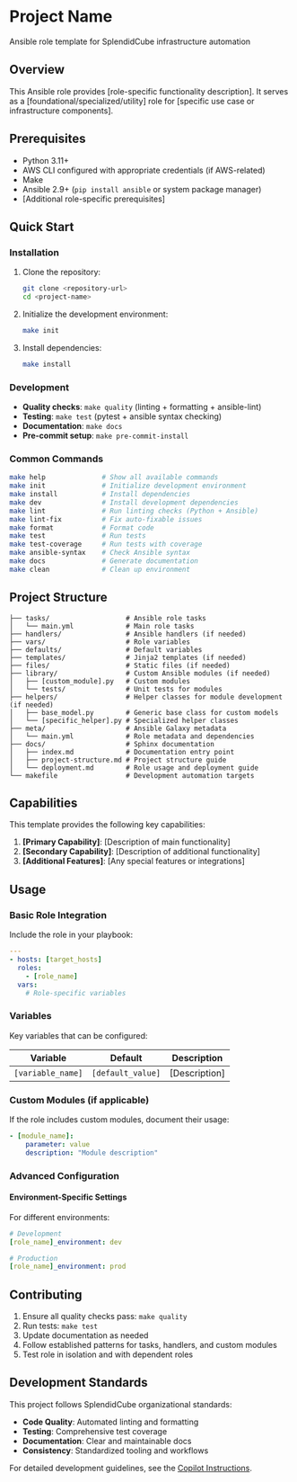 # Project Name

Ansible role template for SplendidCube infrastructure automation

## Overview

This Ansible role provides [role-specific functionality description]. It serves as a [foundational/specialized/utility] role for [specific use case or infrastructure components].

## Prerequisites

- Python 3.11+
- AWS CLI configured with appropriate credentials (if AWS-related)
- Make
- Ansible 2.9+ (`pip install ansible` or system package manager)
- [Additional role-specific prerequisites]

## Quick Start

### Installation

1. Clone the repository:

   ```bash
   git clone <repository-url>
   cd <project-name>
   ```

1. Initialize the development environment:

   ```bash
   make init
   ```

1. Install dependencies:

   ```bash
   make install
   ```

### Development

- **Quality checks**: `make quality` (linting + formatting + ansible-lint)
- **Testing**: `make test` (pytest + ansible syntax checking)
- **Documentation**: `make docs`
- **Pre-commit setup**: `make pre-commit-install`

### Common Commands

```bash
make help              # Show all available commands
make init              # Initialize development environment
make install           # Install dependencies
make dev               # Install development dependencies
make lint              # Run linting checks (Python + Ansible)
make lint-fix          # Fix auto-fixable issues
make format            # Format code
make test              # Run tests
make test-coverage     # Run tests with coverage
make ansible-syntax    # Check Ansible syntax
make docs              # Generate documentation
make clean             # Clean up environment
```

## Project Structure

```text
├── tasks/                   # Ansible role tasks
│   └── main.yml             # Main role tasks
├── handlers/                # Ansible handlers (if needed)
├── vars/                    # Role variables
├── defaults/                # Default variables
├── templates/               # Jinja2 templates (if needed)
├── files/                   # Static files (if needed)
├── library/                 # Custom Ansible modules (if needed)
│   ├── [custom_module].py   # Custom modules
│   └── tests/               # Unit tests for modules
├── helpers/                 # Helper classes for module development (if needed)
│   ├── base_model.py        # Generic base class for custom models
│   └── [specific_helper].py # Specialized helper classes
├── meta/                    # Ansible Galaxy metadata
│   └── main.yml             # Role metadata and dependencies
├── docs/                    # Sphinx documentation
│   ├── index.md             # Documentation entry point
│   ├── project-structure.md # Project structure guide
│   └── deployment.md        # Role usage and deployment guide
└── makefile                 # Development automation targets
```

## Capabilities

This template provides the following key capabilities:

1. **[Primary Capability]**: [Description of main functionality]
1. **[Secondary Capability]**: [Description of additional functionality]
1. **[Additional Features]**: [Any special features or integrations]

## Usage

### Basic Role Integration

Include the role in your playbook:

```yaml
---
- hosts: [target_hosts]
  roles:
    - [role_name]
  vars:
    # Role-specific variables
```

### Variables

Key variables that can be configured:

| Variable          | Default           | Description   |
| ----------------- | ----------------- | ------------- |
| `[variable_name]` | `[default_value]` | [Description] |

### Custom Modules (if applicable)

If the role includes custom modules, document their usage:

```yaml
- [module_name]:
    parameter: value
    description: "Module description"
```

### Advanced Configuration

#### Environment-Specific Settings

For different environments:

```yaml
# Development
[role_name]_environment: dev

# Production
[role_name]_environment: prod
```

## Contributing

1. Ensure all quality checks pass: `make quality`
1. Run tests: `make test`
1. Update documentation as needed
1. Follow established patterns for tasks, handlers, and custom modules
1. Test role in isolation and with dependent roles

## Development Standards

This project follows SplendidCube organizational standards:

- **Code Quality**: Automated linting and formatting
- **Testing**: Comprehensive test coverage
- **Documentation**: Clear and maintainable docs
- **Consistency**: Standardized tooling and workflows

For detailed development guidelines, see the [Copilot Instructions](.github/copilot-instructions.md).
